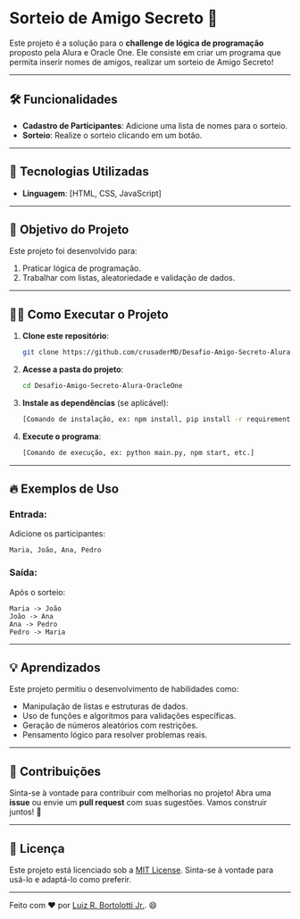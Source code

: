 # Sorteio de Amigo Secreto 🎁

Este projeto é a solução para o **challenge de lógica de programação** proposto pela Alura e Oracle One. Ele consiste em criar um programa que permita inserir nomes de amigos, realizar um sorteio de Amigo Secreto!

---

## 🛠️ Funcionalidades

- **Cadastro de Participantes**: Adicione uma lista de nomes para o sorteio.
- **Sorteio**: Realize o sorteio clicando em um botão.

---

## 🚀 Tecnologias Utilizadas

- **Linguagem**: [HTML, CSS, JavaScript]

---

## 🎯 Objetivo do Projeto

Este projeto foi desenvolvido para:

1. Praticar lógica de programação.
2. Trabalhar com listas, aleatoriedade e validação de dados.

---

## 🧑‍💻 Como Executar o Projeto

1. **Clone este repositório**:
   ```bash
   git clone https://github.com/crusaderMD/Desafio-Amigo-Secreto-Alura-OracleOne
   ```
2. **Acesse a pasta do projeto**:
   ```bash
   cd Desafio-Amigo-Secreto-Alura-OracleOne
   ```
3. **Instale as dependências** (se aplicável):
   ```bash
   [Comando de instalação, ex: npm install, pip install -r requirements.txt, etc.]
   ```
4. **Execute o programa**:
   ```bash
   [Comando de execução, ex: python main.py, npm start, etc.]
   ```

---

## 🔥 Exemplos de Uso

### Entrada:
Adicione os participantes:
```text
Maria, João, Ana, Pedro
```

### Saída:
Após o sorteio:
```text
Maria -> João
João -> Ana
Ana -> Pedro
Pedro -> Maria
```

---

## 💡 Aprendizados

Este projeto permitiu o desenvolvimento de habilidades como:

- Manipulação de listas e estruturas de dados.
- Uso de funções e algoritmos para validações específicas.
- Geração de números aleatórios com restrições.
- Pensamento lógico para resolver problemas reais.

---

## 🤝 Contribuições

Sinta-se à vontade para contribuir com melhorias no projeto! Abra uma **issue** ou envie um **pull request** com suas sugestões. Vamos construir juntos! 🚀

---

## 📜 Licença

Este projeto está licenciado sob a [MIT License](LICENSE). Sinta-se à vontade para usá-lo e adaptá-lo como preferir.

---

Feito com ❤️ por [Luiz R. Bortolotti Jr.](https://github.com/crusaderMD). 😄


